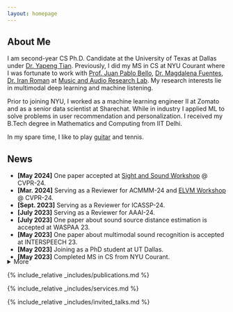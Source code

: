 ```yaml
---
layout: homepage
---
```


## About Me
I am second-year CS Ph.D. Candidate at the University of Texas at Dallas under [Dr. Yapeng Tian](https://www.yapengtian.com/).
Previously, I did my MS in CS at NYU Courant where I was fortunate to work with [Prof. Juan Pablo Bello](https://engineering.nyu.edu/faculty/juan-pablo-bello), [Dr. Magdalena Fuentes](https://magdalenafuentes.github.io/), [Dr. Iran Roman](https://ccrma.stanford.edu/~iran/) at [Music and Audio Research Lab](https://steinhardt.nyu.edu/marl).
My research interests lie in multimodal deep learning and machine listening.  

Prior to joining NYU, I worked as a machine learning engineer II at Zomato and as a senior data scientist at Sharechat. 
While in industry I applied ML to solve problems in user recommendation and personalization. 
I received my B.Tech degree in Mathematics and Computing from IIT Delhi. 

In my spare time, I like to play [guitar](https://www.youtube.com/channel/UCdkc_DZCi8VtEiH1YYKrD5w) and tennis.

## News
- **[May 2024]** One paper accepted at [Sight and Sound Workshop](https://sightsound.org/#schedule) @ CVPR-24. 
- **[Mar. 2024]** Serving as a Reviewer for ACMMM-24 and [ELVM Workshop](https://sites.google.com/view/elvm/call-for-papers) @ CVPR-24. 
- **[Sept. 2023]** Serving as a Reviewer for ICASSP-24. 
- **[July 2023]** Serving as a Reviewer for AAAI-24. 
- **[July 2023]** One paper about sound source distance estimation is accepted at WASPAA 23. 
- **[May 2023]** One paper about multimodal sound recognition is accepted at INTERSPEECH 23.
- **[May 2023]** Joining as a PhD student at UT Dallas.
- **[May 2023]** Completed MS in CS from NYU Courant.
<details style="margin-top: -20px;">  
  <summary>More</summary>
  <ul>
    <li><strong>[May 2023]</strong> Received Exceptional Contribution award as guitarist for NYU pop/rock ensemble.</li>
    <li><strong>[May 2023]</strong> NYU pop/rock ensemble won the 2023 Downbeat award for outstanding performance.</li>
    <li><strong>[Mar. 2023]</strong> Serving as a reviewer for Machine Learning for Signal Processing (MLSP) 2023.</li>
    <li><strong>[Nov. 2022]</strong> Our paper about sound localization is accepted to DCASE 2022 Workshop.</li>
  </ul>
</details>

{% include_relative _includes/publications.md %}

{% include_relative _includes/services.md %}

{% include_relative _includes/invited_talks.md %}
